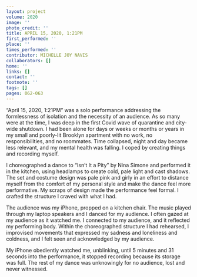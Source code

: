 ```yaml
---
layout: project
volume: 2020
image: ''
photo_credit: ''
title: APRIL 15, 2020, 1:21PM
first_performed: ''
place: ''
times_performed: ''
contributor: MICHELLE JOY NAVIS
collaborators: []
home: ''
links: []
contact: ''
footnote: ''
tags: []
pages: 062-063
---
```

“April 15, 2020, 1:21PM” was a solo performance addressing the formlessness of isolation and the necessity of an audience. As so many were at the time, I was deep in the first Covid wave of quarantine and city-wide shutdown. I had been alone for days or weeks or months or years in my small and poorly-lit Brooklyn apartment with no work, no responsibilities, and no roommates. Time collapsed, night and day became less relevant, and my mental health was falling. I coped by creating things and recording myself. 

I choreographed a dance to “Isn’t It a Pity” by Nina Simone and performed it in the kitchen, using headlamps to create cold, pale light and cast shadows. The set and costume design was pale pink and girly in an effort to distance myself from the comfort of my personal style and make the dance feel more performative. My scraps of design made the performance feel formal. I crafted the structure I craved with what I had.

The audience was my iPhone, propped on a kitchen chair. The music played through my laptop speakers and I danced for my audience. I often gazed at my audience as it watched me. I connected to my audience, and it reflected my performing body. Within the choreographed structure I had rehearsed, I improvised movements that expressed my sadness and loneliness and coldness, and I felt seen and acknowledged by my audience. 

My iPhone obediently watched me, unblinking, until 5 minutes and 31 seconds into the performance, it stopped recording because its storage was full. The rest of my dance was unknowingly for no audience, lost and never witnessed.
